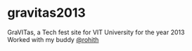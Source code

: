 # gravitas2013
GraVITas, a Tech fest site for VIT University for the year 2013 <br>
Worked with my buddy <a href="https://github.com/ravirohith" >@rohith</a>
